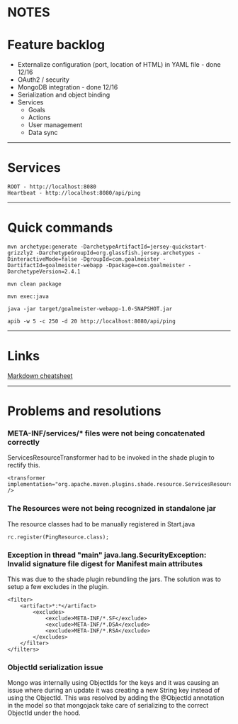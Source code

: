 NOTES
=====

# Feature backlog
* Externalize configuration (port, location of HTML) in YAML file - done 12/16
* OAuth2 / security
* MongoDB integration - done 12/16
* Serialization and object binding
* Services
  * Goals
  * Actions
  * User management
  * Data sync


---

# Services
```
ROOT - http://localhost:8080
Heartbeat - http://localhost:8080/api/ping
```


---

# Quick commands

```
mvn archetype:generate -DarchetypeArtifactId=jersey-quickstart-grizzly2 -DarchetypeGroupId=org.glassfish.jersey.archetypes -DinteractiveMode=false -DgroupId=com.goalmeister -DartifactId=goalmeister-webapp -Dpackage=com.goalmeister -DarchetypeVersion=2.4.1

mvn clean package

mvn exec:java

java -jar target/goalmeister-webapp-1.0-SNAPSHOT.jar

apib -w 5 -c 250 -d 20 http://localhost:8080/api/ping
```

---

# Links
[Markdown cheatsheet](https://github.com/adam-p/markdown-here/wiki/Markdown-Cheatsheet)


---

# Problems and resolutions

### META-INF/services/* files were not being concatenated correctly
ServicesResourceTransformer had to be invoked in the shade plugin to rectify this.
```
<transformer implementation="org.apache.maven.plugins.shade.resource.ServicesResourceTransformer" />
```

### The Resources were not being recognized in standalone jar
The resource classes had to be manually registered in Start.java
```
rc.register(PingResource.class);
```

### Exception in thread "main" java.lang.SecurityException: Invalid signature file digest for Manifest main attributes
This was due to the shade plugin rebundling the jars. The solution was to setup a few excludes in the plugin.
```
<filter>
	<artifact>*:*</artifact>
		<excludes>
			<exclude>META-INF/*.SF</exclude>
			<exclude>META-INF/*.DSA</exclude>
			<exclude>META-INF/*.RSA</exclude>
		</excludes>
	</filter>
</filters>
```

### ObjectId serialization issue
Mongo was internally using ObjectIds for the keys and it was causing an issue where during an update it was creating a new String key instead of using the ObjectId. This was resolved by adding the @ObjectId annotation in the model so that mongojack take care of serializing to the correct ObjectId under the hood.
